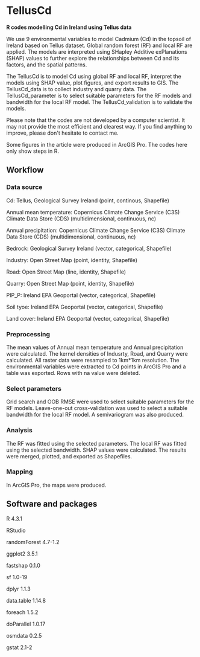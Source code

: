 # TellusCd
**R codes modelling Cd in Ireland using Tellus data**

We use 9 environmental variables to model Cadmium (Cd) in the topsoil of Ireland based on Tellus dataset. Global random forest (RF) and local RF are applied. The models are interpreted using SHapley Additive exPlanations (SHAP) values to further explore the relationships between Cd and its factors, and the spatial patterns.

The TellusCd is to model Cd using global RF and local RF, interpret the models using SHAP value, plot figures, and export results to GIS. The TellusCd_data is to collect industry and quarry data. The TellusCd_parameter is to select suitable parameters for the RF models and bandwidth for the local RF model. The TellusCd_validation is to validate the models.

Please note that the codes are not developed by a computer scientist. It may not provide the most efficient and clearest way. If you find anything to improve, please don't hesitate to contact me.

Some figures in the article were produced in ArcGIS Pro. The codes here only show steps in R.

## Workflow

### Data source

Cd: Tellus, Geological Survey Ireland (point, continous, Shapefile)

Annual mean temperature: Copernicus Climate Change Service (C3S) Climate Data Store (CDS) (multidimensional, continuous, nc)

Annual precipitation: Copernicus Climate Change Service (C3S) Climate Data Store (CDS) (multidimensional, continuous, nc)

Bedrock: Geological Survey Ireland (vector, categorical, Shapefile)

Industry: Open Street Map (point, identity, Shapefile)

Road: Open Street Map (line, identity, Shapefile)

Quarry: Open Street Map (point, identity, Shapefile)

PIP_P: Ireland EPA Geoportal (vector, categorical, Shapefile)

Soil tyoe: Ireland EPA Geoportal (vector, categorical, Shapefile)

Land cover: Ireland EPA Geoportal (vector, categorical, Shapefile)


### Preprocessing

The mean values of Annual mean temperature and Annual precipitation were calculated. The kernel densities of Indusrty, Road, and Quarry were calculated. All raster data were resampled to 1km*1km resolution. The environmental variables were extracted to Cd points in ArcGIS Pro and a table was exported. Rows with na value were deleted.

### Select parameters

Grid search and OOB RMSE were used to select suitable parameters for the RF models. Leave-one-out cross-validation was used to select a suitable bandwidth for the local RF model. A semivariogram was also produced.

### Analysis

The RF was fitted using the selected parameters. The local RF was fitted using the selected bandwidth. SHAP values were calculated. The results were merged, plotted, and exported as Shapefiles. 

### Mapping

In ArcGIS Pro, the maps were produced.

## Software and packages

R 4.3.1

RStudio

randomForest 4.7-1.2

ggplot2 3.5.1

fastshap 0.1.0

sf 1.0-19

dplyr 1.1.3

data.table 1.14.8

foreach 1.5.2

doParallel 1.0.17

osmdata 0.2.5

gstat 2.1-2

